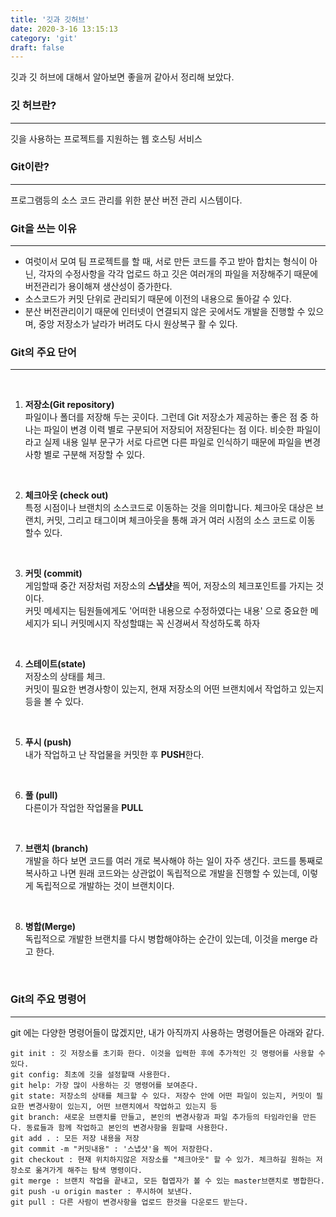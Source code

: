 ```yaml
---
title: '깃과 깃허브'
date: 2020-3-16 13:15:13
category: 'git'
draft: false
---
```


깃과 깃 허브에 대해서 알아보면 좋을꺼 같아서 정리해 보았다.


### 깃 허브란?
---
깃을 사용하는 프로젝트를 지원하는 웹 호스팅 서비스 


### Git이란?
---
프로그램등의 소스 코드 관리를 위한 분산 버전 관리 시스템이다. <br>



### Git을 쓰는 이유
---
* 여럿이서 모여 팀 프로젝트를 할 때, 서로 만든 코드를 주고 받아 합치는 형식이 아닌, 각자의 수정사항을 각각 업로드 하고 
깃은 여러개의 파일을 저장해주기 때문에 버전관리가 용이해져 생산성이 증가한다. 
* 소스코드가 커밋 단위로 관리되기 때문에 이전의 내용으로 돌아갈 수 있다.
* 분산 버전관리이기 때문에 인터넷이 연결되지 않은 곳에서도 개발을 진행할 수 있으며, 중앙 저장소가 날라가 버려도 다시 원상복구 활 수 있다.


### Git의 주요 단어 
---
<br>

1. **저장소(Git repository)** <br>
    파일이나 폴더를 저장해 두는 곳이다. 그런데 Git 저장소가 제공하는 좋은 점 중 하나는 파일이 변경 이력 별로 구분되어 저장되어 저장된다는 점 이다. 비슷한 파일이라고 실제 내용 일부 문구가 서로 다르면 다른 파일로 인식하기 때문에 파일을 변경 사항 별로 구분해 저장할 수 있다.
<br>

2. **체크아웃 (check out)**<br>
    특정 시점이나 브랜치의 소스코드로 이동하는 것을 의미합니다. 체크아웃 대상은 브랜치, 커밋, 그리고 태그이며 체크아웃을 통해 과거 여러 시점의 소스 코드로 이동 할수 있다. 
<br>


3. **커밋 (commit)**<br>
    게임할때 중간 저장처럼 저장소의 **스냅샷**을 찍어, 저장소의 체크포인트를 가지는 것이다. <br>
    커밋 메세지는 팀원들에게도 '어떠한 내용으로 수정하였다는 내용' 으로 중요한 메세지가 되니 커밋메시지 작성할떄는 꼭 신경써서 작성하도록 하자 

<br>

4. **스테이트(state)**<br> 
    저장소의 상태를 체크.<br>
    커밋이 필요한 변경사항이 있는지, 현재 저장소의 어떤 브랜치에서 작업하고 있는지 등을 볼 수 있다.

<br>

5. **푸시 (push)**<br>
    내가 작업하고 난 작업물을 커밋한 후 **PUSH**한다.

<br>


6. **풀 (pull)**<br>
    다른이가 작업한 작업물을 **PULL**

<br>

7. **브랜치 (branch)**<br>
    개발을 하다 보면 코드를 여러 개로 복사해야 하는 일이 자주 생긴다. 코드를 통째로 복사하고 나면 원래 코드와는 상관없이 독립적으로 개발을 진행할 수 있는데, 이렇게 독립적으로 개발하는 것이 브랜치이다.

<br>

8. **병합(Merge)**<br>
    독립적으로 개발한 브랜치를 다시 병합해야하는 순간이 있는데, 이것을 merge 라고 한다.<br>

<br>

### Git의 주요 명령어 
---
git 에는 다양한 명령어들이 많겠지만, 내가 아직까지 사용하는 명령어들은 아래와 같다. 

```
git init : 깃 저장소를 초기화 한다. 이것을 입력한 후에 추가적인 깃 명령어를 사용할 수 있다. 
git config: 최초에 깃을 설정할때 사용한다. 
git help: 가장 많이 사용하는 깃 명령어를 보여준다.
git state: 저장소의 상태를 체크할 수 있다. 저장수 안에 어떤 파일이 있는지, 커밋이 필요한 변경사항이 있는지, 어떤 브랜치에서 작업하고 있는지 등
git branch: 새로운 브랜치를 만들고, 본인의 변경사항과 파일 추가등의 타임라인을 만든다. 동료들과 함께 작업하고 본인의 변경사항을 원할때 사용한다.
git add . : 모든 저장 내용을 저장
git commit -m "커밋내용" : '스냅샷'을 찍어 저장한다.
git checkout : 현재 위치하지않은 저장소를 "체크아웃" 할 수 있가. 체크하길 원하는 저장소로 옮겨가게 해주는 탐색 명령이다.
git merge : 브랜치 작업을 끝내고, 모든 협엽자가 볼 수 있는 master브랜치로 병합한다. 
git push -u origin master : 푸시하여 보낸다. 
git pull : 다른 사람이 변경사항을 업로드 한것을 다운로드 받는다. 
```
    


